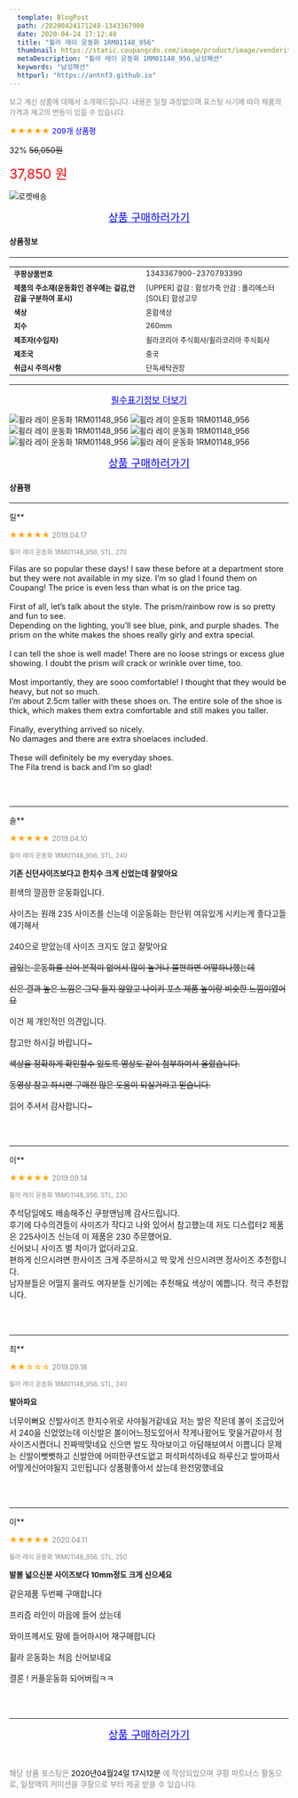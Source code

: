 ```yaml
---
  template: BlogPost
  path: /20200424171248-1343367900
  date: 2020-04-24 17:12:48
  title: "휠라 레이 운동화 1RM01148_956"
  thumbnail: https://static.coupangcdn.com/image/product/image/vendoritem/2019/03/27/4524409727/57bfdba6-c9e8-4cbe-92f1-7758e22a76d4.jpg
  metaDescription: "휠라 레이 운동화 1RM01148_956,남성패션"
  keywords: "남성패션"
  httpurl: "https://antnf3.github.io"
---
```

  
<span style="color: #888;font-size:0.8rem">보고 계신 상품에 대해서 소개해드립니다.
내용은 일절 과장없으며 포스팅 시기에 따라 제품의 가격과 재고의 변동이 있을 수 있습니다.</span>
  
<span style="color: orange;">★★★★★</span> <span style="color: blue;font-size: 0.85rem;">209개 상품평</span>

<span style="font-size: 0.9rem">32%</span> <span style="font-size: 0.9rem">~~56,050원~~</span>

<span style="color: red;font-size: 1.5rem;">37,850 원</span>

![로켓배송](https://postfiles.pstatic.net/MjAyMDA0MTBfMjcz/MDAxNTg2NDQ1OTAwMDc5.1T-Iy6-X12_V8iyof2OtSqUCu6urPUUOnjG41kbMy_kg.c1eqxaGayJ1XX0TGV24QXbZg9dvQ9C_dYZx39G_Z7Wog.PNG.cigshop2/rocket_logo.png?type=w773)

<p align="center"><a href="http://me2.do/5JY4TOdp" style="font-size: 1.2rem; color: blue;">상품 구매하러가기</a></p>

#### 상품정보

---

|                  |                       |
| ---------------- | --------------------- |
| **<span style="font-size:0.8rem;">쿠팡상품번호</span>** | <span style="font-size:0.8rem;">1343367900-2370793390</span> |
| **<span style="font-size:0.8rem;">제품의 주소재(운동화인 경우에는 겉감,안감을 구분하여 표시)</span>**    | <span style="font-size:0.8rem;">[UPPER] 겉감 : 합성가죽 안감 : 폴리에스터 [SOLE] 합성고무</span>        |
| **<span style="font-size:0.8rem;">색상</span>**    | <span style="font-size:0.8rem;">혼합색상</span>        |
| **<span style="font-size:0.8rem;">치수</span>**    | <span style="font-size:0.8rem;">260mm</span>        |
| **<span style="font-size:0.8rem;">제조자(수입자)</span>**    | <span style="font-size:0.8rem;">휠라코리아 주식회사/휠라코리아 주식회사</span>        |
| **<span style="font-size:0.8rem;">제조국</span>**    | <span style="font-size:0.8rem;">중국</span>        |
| **<span style="font-size:0.8rem;">취급시 주의사항</span>**    | <span style="font-size:0.8rem;">단독세탁권장</span>        |



---

<p align="center"><a href="http://me2.do/5JY4TOdp" style="font-size: 1rem; color: blue;">필수표기정보 더보기</a></p>

![휠라 레이 운동화 1RM01148_956](http://thumbnail9.coupangcdn.com/thumbnails/remote/q89/image/retail/images/85561755978266-aceaaffd-7921-49a2-bf6a-1562c0089395.jpg)
![휠라 레이 운동화 1RM01148_956](http://thumbnail6.coupangcdn.com/thumbnails/remote/q89/image/retail/images/2020/02/10/19/1/8e32039d-bd57-421a-b29f-1ece554cf07f.jpg)
![휠라 레이 운동화 1RM01148_956](http://thumbnail8.coupangcdn.com/thumbnails/remote/q89/image/retail/images/2020/02/10/19/9/c8173e83-153f-4a2c-9c66-51c25a2b7529.jpg)
![휠라 레이 운동화 1RM01148_956](http://thumbnail6.coupangcdn.com/thumbnails/remote/q89/image/retail/images/2020/02/10/19/9/6df6f960-7990-4dd1-9c86-c0dd903770da.jpg)
![휠라 레이 운동화 1RM01148_956](http://thumbnail10.coupangcdn.com/thumbnails/remote/q89/image/retail/images/2020/02/10/19/4/89be2aec-e390-454b-9768-202d8677112d.jpg)
![휠라 레이 운동화 1RM01148_956](http://thumbnail6.coupangcdn.com/thumbnails/remote/q89/image/retail/images/2020/02/10/19/4/17733829-d2ff-4daf-bac7-1ee5812b9114.jpg)

<p align="center"><a href="http://me2.do/5JY4TOdp" style="font-size: 1.2rem; color: blue;">상품 구매하러가기</a></p>

#### 상품평
  
---
  
릴**
    
<span style="color: orange;">★★★★★</span> <span style="font-size:0.8rem;color: #888;">2019.04.17</span>
    
<span style="color: #888;font-size:0.7rem">휠라 레이 운동화 1RM01148_956, STL, 270</span>
    

    
<span style="font-size: 0.9rem;">Filas are so popular these days! I saw these before at a department store but they were not available in my size. I’m so glad I found them on Coupang! The price is even less than what is on the price tag.<br/><br/>First of all, let’s talk about the style. The prism/rainbow row is so pretty and fun to see. <br/>Depending on the lighting, you’ll see blue, pink, and purple shades. The prism on the white makes the shoes really girly and extra special.<br/><br/>I can tell the shoe is well made! There are no loose strings or excess glue showing. I doubt the prism will crack or wrinkle over time, too.<br/><br/>Most importantly, they are sooo comfortable!  I thought that they would be heavy, but not so much.<br/>I’m about 2.5cm taller with these shoes on. The entire sole of the shoe is thick, which makes them extra comfortable and still makes you taller.<br/><br/>Finally, everything arrived so nicely.<br/>No damages and there are extra shoelaces included.<br/><br/>These will definitely be my everyday shoes.<br/>The Fila trend is back and I’m so glad!</span>
    
<br>
<br>

---
  
솔**
    
<span style="color: orange;">★★★★★</span> <span style="font-size:0.8rem;color: #888;">2019.04.10</span>
    
<span style="color: #888;font-size:0.7rem">휠라 레이 운동화 1RM01148_956, STL, 240</span>
    
<span style="font-size:0.85rem">**기존 신던사이즈보다고 한치수 크게 신었는데 잘맞아요**</span>
    
<span style="font-size: 0.9rem;">흰색의 깔끔한 운동화입니다.<br/><br/>사이즈는 원래 235 사이즈를 신는데 이운동화는 한단위 여유있게 시키는게 좋다고들 얘기해서<br/><br/>240으로 받았는데 사이즈 크지도 않고 잘맞아요~~<br/><br/>굽있는 운동화를 신어 본적이 없어서 많이 높거나 불편하면 어떻하나했는데<br/><br/>신은 결과 높은 느낌은 그닥 들지 않았고 나이키 포스 제품 높이랑 비슷한 느낌이였어요~~<br/><br/>이건 제 개인적인 의견입니다. <br/><br/>참고만 하시길 바랍니다~~~<br/><br/>색상을 정확하게 확인할수 있도록 영상도 같이 첨부하여서 올렸습니다.<br/><br/>동영상 참고 하시면 구매전 많은 도움이  되실거라고 믿습니다.~~<br/><br/>읽어 주셔서 감사합니다~</span>
    
<br>
<br>

---
  
이**
    
<span style="color: orange;">★★★★★</span> <span style="font-size:0.8rem;color: #888;">2019.09.14</span>
    
<span style="color: #888;font-size:0.7rem">휠라 레이 운동화 1RM01148_956, STL, 230</span>
    

    
<span style="font-size: 0.9rem;">추석당일에도  배송해주신 쿠팡맨님께 감사드립니다.<br/>후기에  다수의견들이 사이즈가 작다고  나와  있어서 참고했는데 저도  디스럽터2 제품은  225사이즈 신는데 이 제품은 230 주문했어요.<br/>신어보니 사이즈 별 차이가  없더라고요. <br/>편하게  신으시려면  한사이즈 크게  주문하시고  딱 맞게  신으시려면  정사이즈 추천합니다.<br/>남자분들은 어떨지  몰라도 여자분들 신기에는 추천해요  색상이 예쁩니다. 적극  추천합니다.</span>
    
<br>
<br>

---
  
최**
    
<span style="color: orange;">★★☆☆☆</span> <span style="font-size:0.8rem;color: #888;">2019.09.18</span>
    
<span style="color: #888;font-size:0.7rem">휠라 레이 운동화 1RM01148_956, STL, 240</span>
    
<span style="font-size:0.85rem">**발아파요**</span>
    
<span style="font-size: 0.9rem;">너무이뻐요 신발사이즈 한치수위로 사야될거같네요 저는 발은 작은데 볼이 조금있어서 240을 신었었는데 이신발은 볼이어느정도있어서 작게나왔어도 맞을거같아서 정사이즈시켰더니 진짜딱맞네요 신으면 발도 작아보이고 아담해보여서 이쁩니다 문제는 신발이뻣뻣하고 신발안에 어떠한쿠션도없고 퍼석퍼석하네요 하루신고 발아파서 어떻게신어야될지 고민됩니다 상품평좋아서 샀는데 완전망했네요</span>
    
<br>
<br>

---
  
이**
    
<span style="color: orange;">★★★★★</span> <span style="font-size:0.8rem;color: #888;">2020.04.11</span>
    
<span style="color: #888;font-size:0.7rem">휠라 레이 운동화 1RM01148_956, STL, 250</span>
    
<span style="font-size:0.85rem">**발볼 넓으신분 사이즈보다 10mm정도 크게 신으세요**</span>
    
<span style="font-size: 0.9rem;">같은제품 두번째 구매합니다<br/><br/>프리즘 라인이 마음에 들어 샀는데<br/><br/>와이프께서도 맘에 들어하시어 재구매합니다<br/><br/>휠라 운동화는 처음 신어보네요<br/><br/>결론 !  커플운동화 되어버림ㅋㅋ</span>
    
<br>
<br>


  
---
  
<p align="center"><a href="http://me2.do/5JY4TOdp" style="font-size: 1.2rem; color: blue;">상품 구매하러가기</a></p>
  
<br>
  
<span style="font-size: 0.85rem; color: #888;">해당 상품 포스팅은 <span style="color: #000;"> 2020년04월24일 17시12분 </span> 에 작성되었으며 쿠팡 파트너스 활동으로, 일정액의 커미션을 쿠팡으로 부터 제공 받을 수 있습니다.</span>